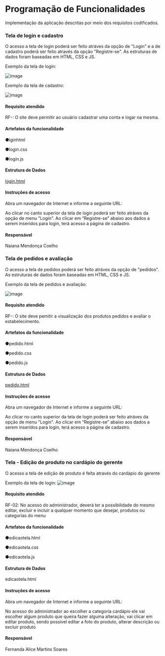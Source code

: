 # Programação de Funcionalidades

Implementação da aplicação descritas por meio dos requisitos codificados. 

### Tela de login e cadastro


O acesso a tela de login poderá ser feito atráves da opção de "Login" e a de cadastro poderá ser feito através da opção "Registre-se". As estruturas de dados foram baseadas em HTML, CSS e JS.

Exemplo da tela de login: 


![image](https://github.com/ICEI-PUC-Minas-PMV-ADS/pmv-ads-2023-2-e1-proj-web-t1-easymenu/assets/144706915/c0c55fc3-8cd4-4ce2-abd8-89ecdc1d55ae)


Exemplo da tela de cadastro: 

![image](https://github.com/ICEI-PUC-Minas-PMV-ADS/pmv-ads-2023-2-e1-proj-web-t1-easymenu/assets/144706915/8045321e-1977-477a-b41c-c34afe8b61ab)


#### Requisito atendido

RF-: O site deve permitir ao usuário cadastrar uma conta e logar na mesma.


#### Artefatos da funcionalidade

●lginhtml

●login.css

●login.js


#### Estrutura de Dados

[login.html](https://github.com/ICEI-PUC-Minas-PMV-ADS/pmv-ads-2023-2-e1-proj-web-t1-easymenu/blob/main/codigo-fonte/login/login.css)


#### Instruções de acesso

Abra um navegador de Internet e informe a seguinte URL: 

Ao clicar no canto superior da tela de login poderá ser feito atráves da opção de menu "Login".
Ao clicar em “Registre-se” abaixo aos dados a serem inseridos para login, terá acesso a página de cadastro.


#### Responsável
Naiana Mendonça Coelho


### Tela de pedidos e avaliação


O acesso a tela de pedidos poderá ser feito atráves da opção de "pedidos". As estruturas de dados foram baseadas em HTML, CSS e JS.

Exemplo da tela de pedidos e avaliação:


![image](https://github.com/ICEI-PUC-Minas-PMV-ADS/pmv-ads-2023-2-e1-proj-web-t1-easymenu/assets/144706915/0f2e5907-5dbf-4be4-942b-4bb949b98e3e)


#### Requisito atendido

RF-: O site deve pemitir a visualização dos produtos pedidos e avaliar o estabelecimento.


#### Artefatos da funcionalidade

●pedido.html

●pedido.css

●pedido.js


#### Estrutura de Dados

[pedido.html](https://github.com/ICEI-PUC-Minas-PMV-ADS/pmv-ads-2023-2-e1-proj-web-t1-easymenu/blob/main/codigo-fonte/login/login.css)


#### Instruções de acesso

Abra um navegador de Internet e informe a seguinte URL: 

Ao clicar no canto superior da tela de login poderá ser feito atráves da opção de menu "Login".
Ao clicar em “Registre-se” abaixo aos dados a serem inseridos para login, terá acesso a página de cadastro.


#### Responsável
Naiana Mendonça Coelho


### Tela - Edição de produto no cardápio do gerente

O acesso a tela de edição de produto é feita através do cardápio do gerente 

Exemplo da tela de login:
![image](https://github.com/ICEI-PUC-Minas-PMV-ADS/pmv-ads-2023-2-e1-proj-web-t1-easymenu/assets/144950035/ea62a947-3aed-4824-848e-4fde38d69d23)


#### Requisito atendido

RF-02: No acesso do administrador, deverá ter a possibilidade do mesmo editar, excluir e incluir a qualquer momento que desejar, produtos ou categorias do menu

#### Artefatos da funcionalidade

●edicaotela.html

●edicaotela.css

●edicaotela.js

#### Estrutura de Dados

edicaotela.html

#### Instruções de acesso

Abra um navegador de Internet e informe a seguinte URL:

No acesso do administrador ao escolher a categoria cardápio ele vai escolher algum produto que queira fazer alguma alteração, vai clicar em editar produto, sendo possível editar a foto do produto, alterar descrição ou excluir produto


#### Responsável

Fernanda Alice Martins Soares

